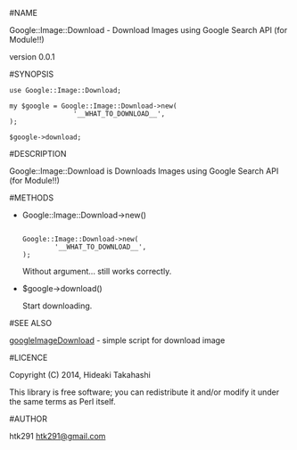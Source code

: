#NAME

Google::Image::Download - Download Images using Google Search API (for Module!!)

version 0.0.1

#SYNOPSIS

    use Google::Image::Download;

    my $google = Google::Image::Download->new(
                    '__WHAT_TO_DOWNLOAD__',
    );

    $google->download;

#DESCRIPTION

Google::Image::Download is Downloads Images using Google Search API (for Module!!)

#METHODS

* Google::Image::Download->new()

    ```

    Google::Image::Download->new(
            '__WHAT_TO_DOWNLOAD__',
    );

    ```

    Without argument... still works correctly.

* $google->download()

    Start downloading.

#SEE ALSO

[googleImageDownload](https://github.com/htk291/googleImageDownload) - simple script for download image

#LICENCE

Copyright (C) 2014, Hideaki Takahashi

This library is free software; you can redistribute it and/or modify
it under the same terms as Perl itself.

#AUTHOR

htk291 [htk291@gmail.com](htk291@gmail.com)
